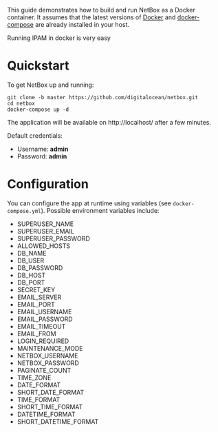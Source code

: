 This guide demonstrates how to build and run NetBox as a Docker container. It assumes that the latest versions of [Docker](https://www.docker.com/) and [docker-compose](https://docs.docker.com/compose/) are already installed in your host.

Running IPAM in docker is very easy

# Quickstart

To get NetBox up and running:

```
git clone -b master https://github.com/digitalocean/netbox.git
cd netbox
docker-compose up -d
```

The application will be available on http://localhost/ after a few minutes.

Default credentials:

* Username: **admin**
* Password: **admin**

# Configuration

You can configure the app at runtime using variables (see `docker-compose.yml`). Possible environment variables include:

* SUPERUSER_NAME
* SUPERUSER_EMAIL
* SUPERUSER_PASSWORD
* ALLOWED_HOSTS
* DB_NAME
* DB_USER
* DB_PASSWORD
* DB_HOST
* DB_PORT
* SECRET_KEY
* EMAIL_SERVER
* EMAIL_PORT
* EMAIL_USERNAME
* EMAIL_PASSWORD
* EMAIL_TIMEOUT
* EMAIL_FROM
* LOGIN_REQUIRED
* MAINTENANCE_MODE
* NETBOX_USERNAME
* NETBOX_PASSWORD
* PAGINATE_COUNT
* TIME_ZONE
* DATE_FORMAT
* SHORT_DATE_FORMAT
* TIME_FORMAT
* SHORT_TIME_FORMAT
* DATETIME_FORMAT
* SHORT_DATETIME_FORMAT
